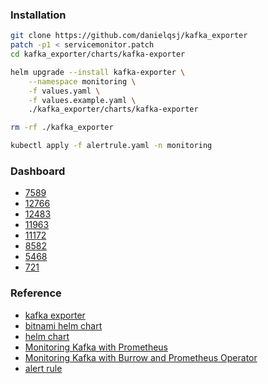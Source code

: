 ### Installation
```bash
git clone https://github.com/danielqsj/kafka_exporter
patch -p1 < servicemonitor.patch
cd kafka_exporter/charts/kafka-exporter

helm upgrade --install kafka-exporter \
    --namespace monitoring \
    -f values.yaml \
    -f values.example.yaml \
    ./kafka_exporter/charts/kafka-exporter

rm -rf ./kafka_exporter

kubectl apply -f alertrule.yaml -n monitoring
```

### Dashboard
* [7589](https://grafana.com/grafana/dashboards/7589)
* [12766](https://grafana.com/grafana/dashboards/12766)
* [12483](https://grafana.com/grafana/dashboards/12483)
* [11963](https://grafana.com/grafana/dashboards/11963)
* [11172](https://grafana.com/grafana/dashboards/11172)
* [8582](https://grafana.com/grafana/dashboards/8582)
* [5468](https://grafana.com/grafana/dashboards/5468)
* [721](https://grafana.com/grafana/dashboards/721)

### Reference
* [kafka exporter](https://github.com/danielqsj/kafka_exporter)
* [bitnami helm chart](https://github.com/bitnami/charts/tree/master/bitnami/kafka)
* [helm chart](https://github.com/gkarthiks/helm-charts/tree/master/charts/prometheus-kafka-exporter)
* [Monitoring Kafka with Prometheus](https://www.robustperception.io/monitoring-kafka-with-prometheus)
* [Monitoring Kafka with Burrow and Prometheus Operator](https://github.com/ignatev/burrow-kafka-dashboard)
* [alert rule](https://awesome-prometheus-alerts.grep.to/rules#kafak)
